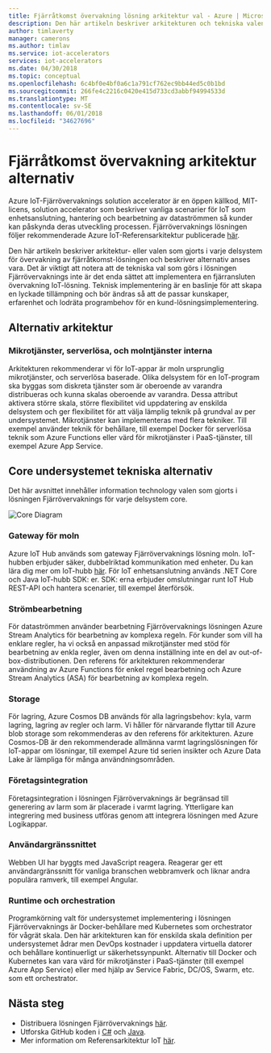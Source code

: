 ```yaml
---
title: Fjärråtkomst övervakning lösning arkitektur val - Azure | Microsoft Docs
description: Den här artikeln beskriver arkitekturen och tekniska valen som gjorts i Fjärrövervaknings
author: timlaverty
manager: camerons
ms.author: timlav
ms.service: iot-accelerators
services: iot-accelerators
ms.date: 04/30/2018
ms.topic: conceptual
ms.openlocfilehash: 6c4bf0e4bf0a6c1a791cf762ec9bb44ed5c0b1bd
ms.sourcegitcommit: 266fe4c2216c0420e415d733cd3abbf94994533d
ms.translationtype: MT
ms.contentlocale: sv-SE
ms.lasthandoff: 06/01/2018
ms.locfileid: "34627696"
---
```

# <a name="remote-monitoring-architectural-choices"></a>Fjärråtkomst övervakning arkitektur alternativ

Azure IoT-Fjärrövervaknings solution accelerator är en öppen källkod, MIT-licens, solution accelerator som beskriver vanliga scenarier för IoT som enhetsanslutning, hantering och bearbetning av dataströmmen så kunder kan påskynda deras utveckling processen.  Fjärrövervaknings lösningen följer rekommenderade Azure IoT-Referensarkitektur publicerade [här](https://aka.ms/iotrefarchitecture).  

Den här artikeln beskriver arkitektur- eller valen som gjorts i varje delsystem för övervakning av fjärråtkomst-lösningen och beskriver alternativ anses vara.  Det är viktigt att notera att de tekniska val som görs i lösningen Fjärrövervaknings inte är det enda sättet att implementera en fjärransluten övervakning IoT-lösning.  Teknisk implementering är en baslinje för att skapa en lyckade tillämpning och bör ändras så att de passar kunskaper, erfarenhet och lodräta programbehov för en kund-lösningsimplementering.

## <a name="architectural-choices"></a>Alternativ arkitektur

### <a name="microservices-serverless-and-cloud-native"></a>Mikrotjänster, serverlösa, och molntjänster interna

Arkitekturen rekommenderar vi för IoT-appar är moln ursprunglig mikrotjänster, och serverlösa baserade.  Olika delsystem för en IoT-program ska byggas som diskreta tjänster som är oberoende av varandra distribueras och kunna skalas oberoende av varandra.  Dessa attribut aktivera större skala, större flexibilitet vid uppdatering av enskilda delsystem och ger flexibilitet för att välja lämplig teknik på grundval av per undersystemet.  Mikrotjänster kan implementeras med flera tekniker. Till exempel använder teknik för behållare, till exempel Docker för serverlösa teknik som Azure Functions eller värd för mikrotjänster i PaaS-tjänster, till exempel Azure App Service.

## <a name="core-subsystem-technology-choices"></a>Core undersystemet tekniska alternativ

Det här avsnittet innehåller information technology valen som gjorts i lösningen Fjärrövervaknings för varje delsystem core.

![Core Diagram](./media/iot-accelerators-remote-monitoring-architectural-choices/subsystem.png) 

### <a name="cloud-gateway"></a>Gateway för moln
Azure IoT Hub används som gateway Fjärrövervaknings lösning moln.  IoT-hubben erbjuder säker, dubbelriktad kommunikation med enheter. Du kan lära dig mer om IoT-hubb [här](https://azure.microsoft.com/services/iot-hub/). För IoT enhetsanslutning används .NET Core och Java IoT-hubb SDK: er.  SDK: erna erbjuder omslutningar runt IoT Hub REST-API och hantera scenarier, till exempel återförsök.

### <a name="stream-processing"></a>Strömbearbetning
För dataströmmen använder bearbetning Fjärrövervaknings lösningen Azure Stream Analytics för bearbetning av komplexa regeln.  För kunder som vill ha enklare regler, ha vi också en anpassad mikrotjänster med stöd för bearbetning av enkla regler, även om denna inställning inte en del av out-of-box-distributionen. Den referens för arkitekturen rekommenderar användning av Azure Functions för enkel regel bearbetning och Azure Stream Analytics (ASA) för bearbetning av komplexa regeln.  

### <a name="storage"></a>Storage
För lagring, Azure Cosmos DB används för alla lagringsbehov: kyla, varm lagring, lagring av regler och larm. Vi håller för närvarande flyttar till Azure blob storage som rekommenderas av den referens för arkitekturen.  Azure Cosmos-DB är den rekommenderade allmänna varmt lagringslösningen för IoT-appar om lösningar, till exempel Azure tid serien insikter och Azure Data Lake är lämpliga för många användningsområden.

### <a name="business-integration"></a>Företagsintegration
Företagsintegration i lösningen Fjärrövervaknings är begränsad till generering av larm som är placerade i varmt lagring. Ytterligare kan integrering med business utföras genom att integrera lösningen med Azure Logikappar.

### <a name="user-interface"></a>Användargränssnittet
Webben UI har byggts med JavaScript reagera.  Reagerar ger ett användargränssnitt för vanliga branschen webbramverk och liknar andra populära ramverk, till exempel Angular.  

### <a name="runtime-and-orchestration"></a>Runtime och orchestration
Programkörning valt för undersystemet implementering i lösningen Fjärrövervaknings är Docker-behållare med Kubernetes som orchestrator för vågrät skala.  Den här arkitekturen kan för enskilda skala definition per undersystemet ådrar men DevOps kostnader i uppdatera virtuella datorer och behållare kontinuerligt ur säkerhetssynpunkt.  Alternativ till Docker och Kubernetes kan vara värd för mikrotjänster i PaaS-tjänster (till exempel Azure App Service) eller med hjälp av Service Fabric, DC/OS, Swarm, etc. som ett orchestrator.

## <a name="next-steps"></a>Nästa steg
* Distribuera lösningen Fjärrövervaknings [här](https://www.azureiotsolutions.com/).
* Utforska GitHub koden i [C#](https://github.com/Azure/azure-iot-pcs-remote-monitoring-dotnet/) och [Java](https://github.com/Azure/azure-iot-pcs-remote-monitoring-java/).  
* Mer information om Referensarkitektur IoT [här](https://aka.ms/iotrefarchitecture).
